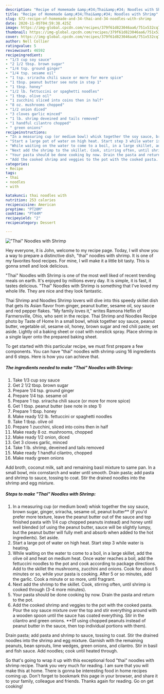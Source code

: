 ```yaml
---
description: "Recipe of Homemade &amp;#34;Thai&amp;#34; Noodles with Shrimp"
title: "Recipe of Homemade &amp;#34;Thai&amp;#34; Noodles with Shrimp"
slug: 672-recipe-of-homemade-and-34-thai-and-34-noodles-with-shrimp
date: 2020-11-05T04:59:38.425Z
image: https://img-global.cpcdn.com/recipes/379f61d823046aa6/751x532cq70/thai-noodles-with-shrimp-recipe-main-photo.jpg
thumbnail: https://img-global.cpcdn.com/recipes/379f61d823046aa6/751x532cq70/thai-noodles-with-shrimp-recipe-main-photo.jpg
cover: https://img-global.cpcdn.com/recipes/379f61d823046aa6/751x532cq70/thai-noodles-with-shrimp-recipe-main-photo.jpg
author: Nell Collier
ratingvalue: 5
reviewcount: 46592
recipeingredient:
- "1/3 cup soy sauce"
- "2 1/2 tbsp. brown sugar"
- "1/4 tsp. ground ginger"
- "1/4 tsp. sesame oil"
- "1 tsp. sriracha chili sauce or more for more spice"
- "1 tbsp. peanut butter see note in step 1"
- "1 tbsp. honey"
- "1/2 lb. fettuccini or spaghetti noodles"
- "1 tbsp. olive oil"
- "1 zucchini sliced into coins then in half"
- "8 oz. mushrooms chopped"
- "1/2 onion diced"
- "3 cloves garlic minced"
- "1 lb. shrimp deveined and tails removed"
- "1 handful cilantro chopped"
- " green onions"
recipeinstructions:
- "In a measuring cup (or medium bowl) whisk together the soy sauce, brown sugar, ginger, sriracha, sesame oil, peanut butter** (if you&#39;d prefer more texture, leave the peanut butter out of the sauce and top finished pasta with 1/4 cup chopped peanuts instead) and honey until well blended (of using the peanut butter, sauce will be slightly lumpy, but the peanut butter will fully melt and absorb when added to the hot ingredients). Set aside."
- "Start a large pot of water on high heat. Start step 3 while water is heating."
- "While waiting on the water to come to a boil, in a large skillet, add the olive oil and heat on medium heat. Once water reaches a boil, add the fettuccini noodles to the pot and cook according to package directions. Add to the skillet the mushrooms, zucchini and onions. Cook for about 5 minutes or so, while your pasta is cooking. After 5 or so minutes, add the garlic. Cook a minute or so more, until fragrant."
- "Next add the shrimp to the skillet. Cook, stirring often, until shrimp is cooked through (3-4 more minutes)."
- "Your pasta should be done cooking by now. Drain the pasta and return to the pot."
- "Add the cooked shrimp and veggies to the pot with the cooked pasta. Pour the soy sauce mixture over the top and stir everything around with a wooden spoon until the sauce has coated everything. Stir in the cilantro and green onions. **(If using chopped peanuts instead of peanut butter in the sauce, then top individual portions with them)."
categories:
- Recipe
tags:
- thai
- noodles
- with

katakunci: thai noodles with 
nutrition: 253 calories
recipecuisine: American
preptime: "PT20M"
cooktime: "PT44M"
recipeyield: "2"
recipecategory: Dessert

---
```



![&#34;Thai&#34; Noodles with Shrimp](https://img-global.cpcdn.com/recipes/379f61d823046aa6/751x532cq70/thai-noodles-with-shrimp-recipe-main-photo.jpg)

Hey everyone, it is John, welcome to my recipe page. Today, I will show you a way to prepare a distinctive dish, &#34;thai&#34; noodles with shrimp. It is one of my favorites food recipes. For mine, I will make it a little bit tasty. This is gonna smell and look delicious.

&#34;Thai&#34; Noodles with Shrimp is one of the most well liked of recent trending meals on earth. It's enjoyed by millions every day. It is simple, it is fast, it tastes delicious. &#34;Thai&#34; Noodles with Shrimp is something that I've loved my whole life. They are nice and they look fantastic.

Thai Shrimp and Noodles Shrimp lovers will dive into this speedy skillet dish that gets its Asian flavor from ginger, peanut butter, sesame oil, soy sauce and red pepper flakes. &#34;My family loves it,&#34; writes Ramona Heflin of Farmersville, Ohio, who sent in the recipe. Thai Shrimp and Noodles Recipe photo by Taste of Home In a small bowl, whisk together soy sauce, peanut butter, vegetable oil, sesame oil, honey, brown sugar and red chili paste; set aside. Lightly oil a baking sheet or coat with nonstick spray. Place shrimp in a single layer onto the prepared baking sheet.


To get started with this particular recipe, we must first prepare a few components. You can have &#34;thai&#34; noodles with shrimp using 16 ingredients and 6 steps. Here is how you can achieve that.

<!--inarticleads1-->

##### The ingredients needed to make &#34;Thai&#34; Noodles with Shrimp:

1. Take 1/3 cup soy sauce
1. Get 2 1/2 tbsp. brown sugar
1. Prepare 1/4 tsp. ground ginger
1. Prepare 1/4 tsp. sesame oil
1. Prepare 1 tsp. sriracha chili sauce (or more for more spice)
1. Get 1 tbsp. peanut butter (see note in step 1)
1. Prepare 1 tbsp. honey
1. Make ready 1/2 lb. fettuccini or spaghetti noodles
1. Take 1 tbsp. olive oil
1. Prepare 1 zucchini, sliced into coins then in half
1. Make ready 8 oz. mushrooms, chopped
1. Make ready 1/2 onion, diced
1. Get 3 cloves garlic, minced
1. Take 1 lb. shrimp, deveined and tails removed
1. Make ready 1 handful cilantro, chopped
1. Make ready  green onions


Add broth, coconut milk, salt and remaining basil mixture to same pan. In a small bowl, mix cornstarch and water until smooth. Drain pasta; add pasta and shrimp to sauce, tossing to coat. Stir the drained noodles into the shrimp and egg mixture. 

<!--inarticleads2-->

##### Steps to make &#34;Thai&#34; Noodles with Shrimp:

1. In a measuring cup (or medium bowl) whisk together the soy sauce, brown sugar, ginger, sriracha, sesame oil, peanut butter** (if you&#39;d prefer more texture, leave the peanut butter out of the sauce and top finished pasta with 1/4 cup chopped peanuts instead) and honey until well blended (of using the peanut butter, sauce will be slightly lumpy, but the peanut butter will fully melt and absorb when added to the hot ingredients). Set aside.
1. Start a large pot of water on high heat. Start step 3 while water is heating.
1. While waiting on the water to come to a boil, in a large skillet, add the olive oil and heat on medium heat. Once water reaches a boil, add the fettuccini noodles to the pot and cook according to package directions. Add to the skillet the mushrooms, zucchini and onions. Cook for about 5 minutes or so, while your pasta is cooking. After 5 or so minutes, add the garlic. Cook a minute or so more, until fragrant.
1. Next add the shrimp to the skillet. Cook, stirring often, until shrimp is cooked through (3-4 more minutes).
1. Your pasta should be done cooking by now. Drain the pasta and return to the pot.
1. Add the cooked shrimp and veggies to the pot with the cooked pasta. Pour the soy sauce mixture over the top and stir everything around with a wooden spoon until the sauce has coated everything. Stir in the cilantro and green onions. **(If using chopped peanuts instead of peanut butter in the sauce, then top individual portions with them).


Drain pasta; add pasta and shrimp to sauce, tossing to coat. Stir the drained noodles into the shrimp and egg mixture. Garnish with the remaining peanuts, bean sprouts, lime wedges, green onions, and cilantro. Stir in basil and fish sauce. Add noodles; cook until heated through. 

So that's going to wrap it up with this exceptional food &#34;thai&#34; noodles with shrimp recipe. Thank you very much for reading. I am sure that you will make this at home. There is gonna be interesting food in home recipes coming up. Don't forget to bookmark this page in your browser, and share it to your family, colleague and friends. Thanks again for reading. Go on get cooking!
